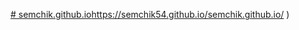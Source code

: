 [# semchik.github.io](https://semchik54.github.io/semchik.github.io/)https://semchik54.github.io/semchik.github.io/
)
